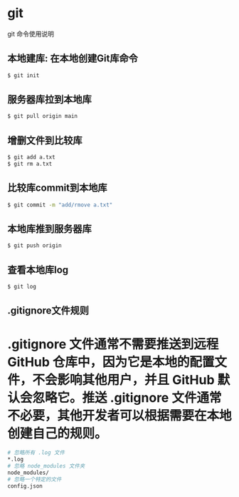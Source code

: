 # git
git 命令使用说明
## 本地建库: 在本地创建Git库命令
~~~bash
$ git init
~~~
## 服务器库拉到本地库
~~~bash
$ git pull origin main
~~~
## 增删文件到比较库
~~~bash
$ git add a.txt
$ git rm a.txt
~~~
## 比较库commit到本地库
~~~bash
$ git commit -m "add/rmove a.txt"
~~~
## 本地库推到服务器库
~~~bash
$ git push origin
~~~
## 查看本地库log
~~~bash
$ git log
~~~
## .gitignore文件规则
# .gitignore 文件通常不需要推送到远程 GitHub 仓库中，因为它是本地的配置文件，不会影响其他用户，并且 GitHub 默认会忽略它。推送 .gitignore 文件通常不必要，其他开发者可以根据需要在本地创建自己的规则。
~~~bash
# 忽略所有 .log 文件
*.log
# 忽略 node_modules 文件夹
node_modules/
# 忽略一个特定的文件
config.json
~~~
